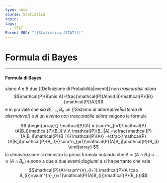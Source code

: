 ```yaml
---
type: nota
course: Statistica
topic: 
tags:
  - STAT
Parent MOC: "[[Statistica (STAT)]]"
---
```

# Formula di Bayes
---
#### Formula di Bayes
_siano_ $A$ e $B$ due [[Definizione di Probabilita|eventi]] non _trascurabili_
_allora_$$\mathcal{P}(B\mid A)=\frac{\mathcal{P}(A\mid B)\mathcal{P}(B)}{\mathcal{P}(A)}$$e in piu vale che 
_sia_ $B_1,\dots,B_n$ un _[[Sistema di alternative|sistema di alternative]]_ e  $A$ un _evento non trascurabile_
_allora_ valgono le formule

$$
\begin{array}{}
\mathcal{P}(A) = \sum^n_{i=1}\mathcal{P}(A|B_i)\mathcal{P}(B_i) \\ \\
\mathcal{P}(B_i|A) =\cfrac{\mathcal{P}(A|B_i)\mathcal{P}(B_i)}{\mathcal{P}(A)} =\cfrac{\mathcal{P}(A|B_i)\mathcal{P}(B_i)}{\sum^n_{j=1}\mathcal{P}(A|B_j)\mathcal{P}(B_j)}
\end{array}
$$
la _dimostrazione_ si dimostra la prima formula notando che $A=(A\cap B_{1})\cup \dots\cup(A\cap B_{n})$ e sono a due a due eventi _disgiunti_ e si ha pertanto che vale $$\mathcal{P}(A)=\sum^{n}_{i=1} \mathcal{P}(A \cap B_{i})=\sum^{n}_{i=1}\mathcal{P}(A|B_{i})\mathcal{P}(B_{i})$$
